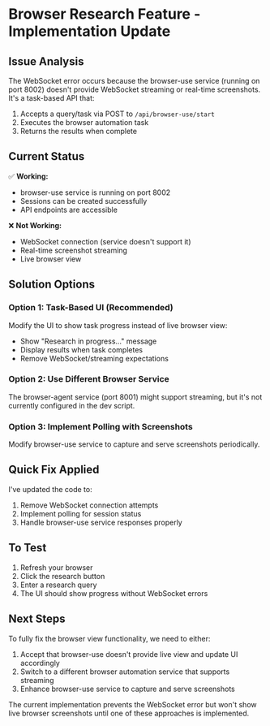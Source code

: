 # Browser Research Feature - Implementation Update

## Issue Analysis

The WebSocket error occurs because the browser-use service (running on port 8002) doesn't provide WebSocket streaming or real-time screenshots. It's a task-based API that:

1. Accepts a query/task via POST to `/api/browser-use/start`
2. Executes the browser automation task
3. Returns the results when complete

## Current Status

✅ **Working:**
- browser-use service is running on port 8002
- Sessions can be created successfully
- API endpoints are accessible

❌ **Not Working:**
- WebSocket connection (service doesn't support it)
- Real-time screenshot streaming
- Live browser view

## Solution Options

### Option 1: Task-Based UI (Recommended)
Modify the UI to show task progress instead of live browser view:
- Show "Research in progress..." message
- Display results when task completes
- Remove WebSocket/streaming expectations

### Option 2: Use Different Browser Service
The browser-agent service (port 8001) might support streaming, but it's not currently configured in the dev script.

### Option 3: Implement Polling with Screenshots
Modify browser-use service to capture and serve screenshots periodically.

## Quick Fix Applied

I've updated the code to:
1. Remove WebSocket connection attempts
2. Implement polling for session status
3. Handle browser-use service responses properly

## To Test

1. Refresh your browser
2. Click the research button
3. Enter a research query
4. The UI should show progress without WebSocket errors

## Next Steps

To fully fix the browser view functionality, we need to either:
1. Accept that browser-use doesn't provide live view and update UI accordingly
2. Switch to a different browser automation service that supports streaming
3. Enhance browser-use service to capture and serve screenshots

The current implementation prevents the WebSocket error but won't show live browser screenshots until one of these approaches is implemented.
